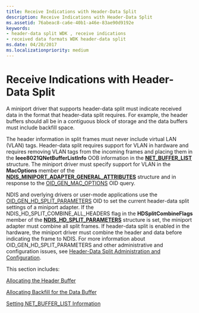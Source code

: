 ```yaml
---
title: Receive Indications with Header-Data Split
description: Receive Indications with Header-Data Split
ms.assetid: 76abeac8-ca6e-40b1-a46e-83ae90d9192e
keywords:
- header-data split WDK , receive indications
- received data formats WDK header-data split
ms.date: 04/20/2017
ms.localizationpriority: medium
---
```


# Receive Indications with Header-Data Split





A miniport driver that supports header-data split must indicate received data in the format that header-data split requires. For example, the header buffers should all be in a contiguous block of storage and the data buffers must include backfill space.

The header information in split frames must never include virtual LAN (VLAN) tags. Header-data split requires support for VLAN in hardware and requires removing VLAN tags from the incoming frames and placing them in the **Ieee8021QNetBufferListInfo** OOB information in the [**NET\_BUFFER\_LIST**](/windows-hardware/drivers/ddi/nbl/ns-nbl-net_buffer_list) structure. The miniport driver must specify support for VLAN in the **MacOptions** member of the [**NDIS\_MINIPORT\_ADAPTER\_GENERAL\_ATTRIBUTES**](/windows-hardware/drivers/ddi/ndis/ns-ndis-_ndis_miniport_adapter_general_attributes) structure and in response to the [OID\_GEN\_MAC\_OPTIONS](./oid-gen-mac-options.md) OID query.

NDIS and overlying drivers or user-mode applications use the [OID\_GEN\_HD\_SPLIT\_PARAMETERS](./oid-gen-hd-split-parameters.md) OID to set the current header-data split settings of a miniport adapter. If the NDIS\_HD\_SPLIT\_COMBINE\_ALL\_HEADERS flag in the **HDSplitCombineFlags** member of the [**NDIS\_HD\_SPLIT\_PARAMETERS**](/windows-hardware/drivers/ddi/ntddndis/ns-ntddndis-_ndis_hd_split_parameters) structure is set, the miniport adapter must combine all split frames. If header-data split is enabled in the hardware, the miniport driver must combine the header and data before indicating the frame to NDIS. For more information about OID\_GEN\_HD\_SPLIT\_PARAMETERS and other administrative and configuration issues, see [Header-Data Split Administration and Configuration](setting-the-current-header-data-split-configuration.md).

This section includes:

[Allocating the Header Buffer](allocating-the-header-buffer.md)

[Allocating Backfill for the Data Buffer](allocating-backfill-for-the-data-buffer.md)

[Setting NET\_BUFFER\_LIST Information](setting-net-buffer-list-information.md)

 


